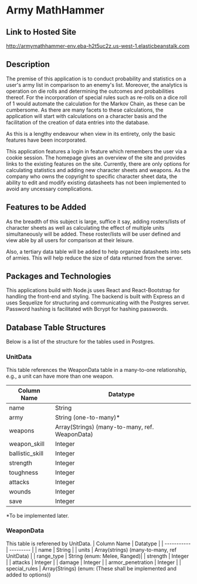 # Army MathHammer
## Link to Hosted Site
http://armymathhammer-env.eba-h2t5uc2z.us-west-1.elasticbeanstalk.com

## Description
The premise of this application is to conduct probability and statistics on a user's army list in comparison to an enemy's list. Moreover, the analytics is operation on die rolls and determining the outcomes and probabilities thereof. For the incorporation of special rules such as re-rolls on a dice roll of 1 would automate the calculation for the Markov Chain, as these can be cumbersome. As there are many facets to these calculations, the application will start with calculations on a character basis and the facilitation of the creation of data entries into the database.

As this is a lengthy endeavour when view in its entirety, only the basic features have been incorporated. 

This application features a login in feature which remembers the user via a cookie session. The homepage gives an overview of the site and provides links to the existing features on the site. Currently, there are only options for calculating statistics and adding new character sheets and weapons. As the company who owns the copyright to specific character sheet data, the ability to edit and modify existing datasheets has not been implemented to avoid any uncessary complications. 

## Features to be Added
As the breadth of this subject is large, suffice it say, adding rosters/lists of character sheets as well as calculating the effect of multiple units simultaneously will be added. These roster/lists will be user defined and view able by all users for comparison at their leisure. 

Also, a tertiary data table will be added to help organize datasheets into sets of armies. This will help reduce the size of data returned from the server.


## Packages and Technologies
This applications build with Node.js uses React and React-Bootstrap for handling the front-end and styling. The backend is built with Express an d uses Sequelize for structuring and communicating with the Postgres server. Password hashing is facilitated wtih Bcrypt for hashing passwords. 

## Database Table Structures
Below is a list of the structure for the tables used in Postgres. 

### UnitData
This table references the WeaponData table in a many-to-one relationship, e.g., a unit can have more than one weapon. 

| Column Name | Datatype | 
| ----------- | --------- | 
| name | String | 
| army | String (one-to-many)*| 
| weapons | Array(Strings) (many-to-many, ref. WeaponData) | 
| weapon_skill| Integer | 
| ballistic_skill | Integer | 
| strength | Integer |
| toughness | Integer | 
| attacks | Integer | 
| wounds | Integer | 
| save | Integer | 

*To be implemented later. 

### WeaponData
This table is referened by UnitData. 
| Column Name | Datatype | 
| ----------- | --------- | 
| name | String | 
| units | Array(strings) (many-to-many, ref UnitData) |
| range_type | String (enum: Melee, Ranged)|
| strength | Integer | 
| attacks | Integer | 
| damage | Integer | 
| armor_penetration | Integer | 
| special_rules | Array(Strings) (enum: (These shall be implemented and added to options))



